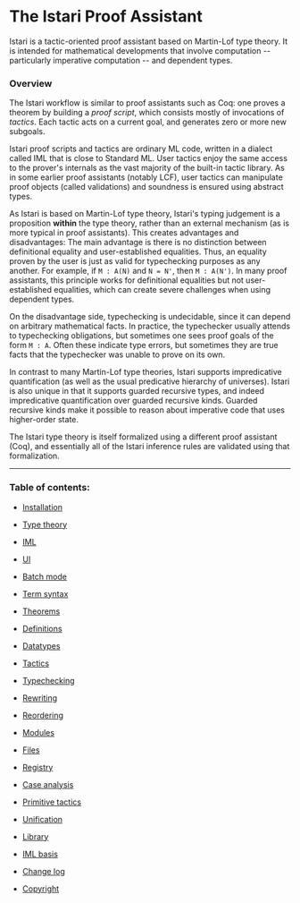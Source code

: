 # The Istari Proof Assistant

Istari is a tactic-oriented proof assistant based on Martin-Lof type
theory.  It is intended for mathematical developments that involve
computation -- particularly imperative computation -- and dependent types.


### Overview

The Istari workflow is similar to proof assistants such as Coq: one
proves a theorem by building a *proof script*, which consists mostly
of invocations of *tactics*.  Each tactic acts on a current goal, and
generates zero or more new subgoals.

Istari proof scripts and tactics are ordinary ML code, written in a
dialect called IML that is close to Standard ML.  User tactics enjoy
the same access to the prover's internals as the vast majority of the
built-in tactic library.  As in some earlier proof assistants (notably
LCF), user tactics can manipulate proof objects (called validations)
and soundness is ensured using abstract types.

As Istari is based on Martin-Lof type theory, Istari's typing
judgement is a proposition **within** the type theory, rather than an
external mechanism (as is more typical in proof assistants).  This
creates advantages and disadvantages: The main advantage is there is
no distinction between definitional equality and user-established
equalities.  Thus, an equality proven by the user is just as valid for
typechecking purposes as any another.  For example, if `M : A(N)` and
`N = N'`, then `M : A(N')`.  In many proof assistants, this principle
works for definitional equalities but not user-established equalities,
which can create severe challenges when using dependent types.

On the disadvantage side, typechecking is undecidable, since it can
depend on arbitrary mathematical facts.  In practice, the typechecker
usually attends to typechecking obligations, but sometimes one sees
proof goals of the form `M : A`.  Often these indicate type errors,
but sometimes they are true facts that the typechecker was unable to
prove on its own.

In contrast to many Martin-Lof type theories, Istari supports
impredicative quantification (as well as the usual predicative
hierarchy of universes).  Istari is also unique in that it supports
guarded recursive types, and indeed impredicative quantification over
guarded recursive kinds.  Guarded recursive kinds make it possible to
reason about imperative code that uses higher-order state.

The Istari type theory is itself formalized using a different proof
assistant (Coq), and essentially all of the Istari inference rules are
validated using that formalization.

---


### Table of contents:

- [Installation](install.html)

- [Type theory](type-theory.html)

- [IML](iml.html)

- [UI](ui.html)

- [Batch mode](batch.html)

- [Term syntax](terms.html)

- [Theorems](theorems.html)

- [Definitions](definitions.html)

- [Datatypes](datatypes.html)

- [Tactics](tactics.html)

- [Typechecking](typechecking.html)

- [Rewriting](rewriting.html)

- [Reordering](reordering.html)

- [Modules](modules.html)

- [Files](files.html)

- [Registry](registry.html)

- [Case analysis](case.html)

- [Primitive tactics](primitive-tactics.html)

- [Unification](unification.html)

- [Library](library.html)

- [IML basis](basis.html)

- [Change log](changelog.html)

- [Copyright](copyright.html)
